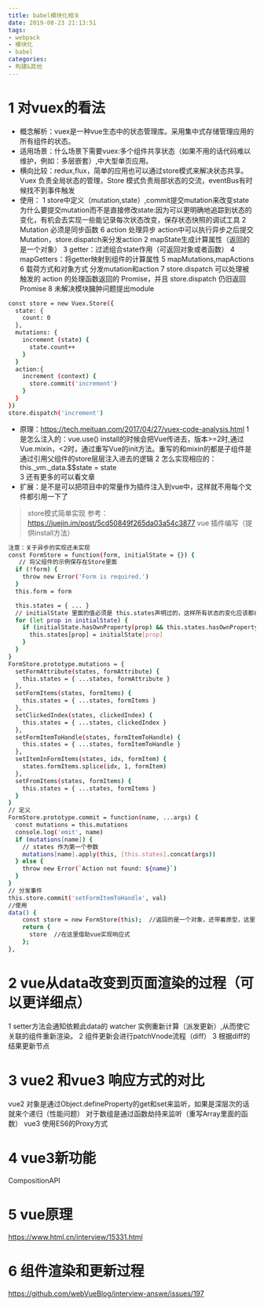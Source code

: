 ```yaml
---
title: babel模块化相关
date: 2019-08-23 21:13:51
tags: 
- webpack
- 模块化
- babel
categories: 
- 构建&其他
---
```

# 1 对vuex的看法
- 概念解析：vuex是一种vue生态中的状态管理库。采用集中式存储管理应用的所有组件的状态。
- 适用场景：什么场景下需要vuex:多个组件共享状态（如果不用的话代码难以维护，例如：多层嵌套）,中大型单页应用。
- 横向比较：redux,flux，简单的应用也可以通过store模式来解决状态共享。Vuex 负责全局状态的管理，Store 模式负责局部状态的交流，eventBus有时候找不到事件触发
- 使用：
  1 store中定义（mutation,state）,commit提交mutation来改变state
  为什么要提交mutation而不是直接修改state:因为可以更明确地追踪到状态的变化，有机会去实现一些能记录每次状态改变，保存状态快照的调试工具
  2 Mutation 必须是同步函数
  6 action 处理异步 action中可以执行异步之后提交Mutation，store.dispatch来分发action 
  2 mapState生成计算属性（返回的是一个对象）
  3 getter：过滤组合state作用（可返回对象或者函数）
  4 mapGetters：将getter映射到组件的计算属性
  5 mapMutations,mapActions
  6 载荷方式和对象方式 分发mutation和action
  7 store.dispatch 可以处理被触发的 action 的处理函数返回的 Promise，并且 store.dispatch 仍旧返回 Promise
  8 未解决模块臃肿问题提出module
```bash
const store = new Vuex.Store({
  state: {
    count: 0
  },
  mutations: {
    increment (state) {
      state.count++
    }
  }
  action:{
    increment (context) {
      store.commit('increment')
    }
  }
})
store.dispatch('increment')
```
- 原理：https://tech.meituan.com/2017/04/27/vuex-code-analysis.html
  1 是怎么注入的：vue.use()  install的时候会把Vue传进去，版本>=2时,通过Vue.mixin，<2时，通过重写Vue的init方法。重写的和mixin的都是子组件是通过引用父组件的store层层注入进去的逻辑
  2 怎么实现相应的：this._vm._data.$$state = state  
  3 还有更多的可以看文章
- 扩展：是不是可以把项目中的常量作为插件注入到vue中，这样就不用每个文件都引用一下了
> store模式简单实现 
> 参考：https://juejin.im/post/5cd50849f265da03a54c3877
> vue 插件编写（提供install方法）
```bash
注意：关于异步的实现还未实现
const FormStore = function(form, initialState = {}) {
   // 将父组件的示例保存在Store里面
  if (!form) {
    throw new Error('Form is required.')
  }
  this.form = form

  this.states = { ... }
  // initialState 里面的值必须是 this.states声明过的，这样所有状态的变化应该都在store里面可以查找，并由store控制
  for (let prop in initialState) {
    if (initialState.hasOwnProperty(prop) && this.states.hasOwnProperty(prop)) {
      this.states[prop] = initialState[prop]
    }
  }
}
FormStore.prototype.mutations = {
  setFormAttribute(states, formAttribute) {
    this.states = { ...states, formAttribute }
  },
  setFormItems(states, formItems) {
    this.states = { ...states, formItems }
  },
  setClickedIndex(states, clickedIndex) {
    this.states = { ...states, clickedIndex }
  },
  setFormItemToHandle(states, formItemToHandle) {
    this.states = { ...states, formItemToHandle }
  },
  setItemInFormItems(states, idx, formItem) {
    states.formItems.splice(idx, 1, formItem)
  },
  setFromItems(states, formItems) {
    this.states = { ...states, formItems }
  }
}
// 定义
FormStore.prototype.commit = function(name, ...args) {
  const mutations = this.mutations
  console.log('emit', name)
  if (mutations[name]) {
    // states 作为第一个参数
    mutations[name].apply(this, [this.states].concat(args))
  } else {
    throw new Error(`Action not found: ${name}`)
  }
}
// 分发事件
this.store.commit('setFormItemToHandle', val)
//使用
data() {
    const store = new FormStore(this);  //返回的是一个对象，还带着原型，这里面还是很有意思的啊
    return {
      store  //在这里借助vue实现响应式
    };
},
```
# 2 vue从data改变到页面渲染的过程（可以更详细点）
1 setter方法会通知依赖此data的 watcher 实例重新计算（派发更新）,从而使它关联的组件重新渲染。
2 组件更新会进行patchVnode流程（diff）
3 根据diff的结果更新节点
# 3 vue2 和vue3 响应方式的对比
vue2 对象是通过Object.defineProperty的get和set来监听，如果是深层次的话就来个递归（性能问题）
     对于数组是通过函数劫持来监听（重写Array里面的函数）
vue3 使用ES6的Proxy方式
# 4 vue3新功能
CompositionAPI
# 5 vue原理
https://www.html.cn/interview/15331.html
# 6  组件渲染和更新过程
https://github.com/webVueBlog/interview-answe/issues/197
